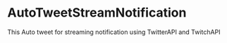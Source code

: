 # AutoTweetStreamNotification
This Auto tweet for streaming notification using TwitterAPI and TwitchAPI
